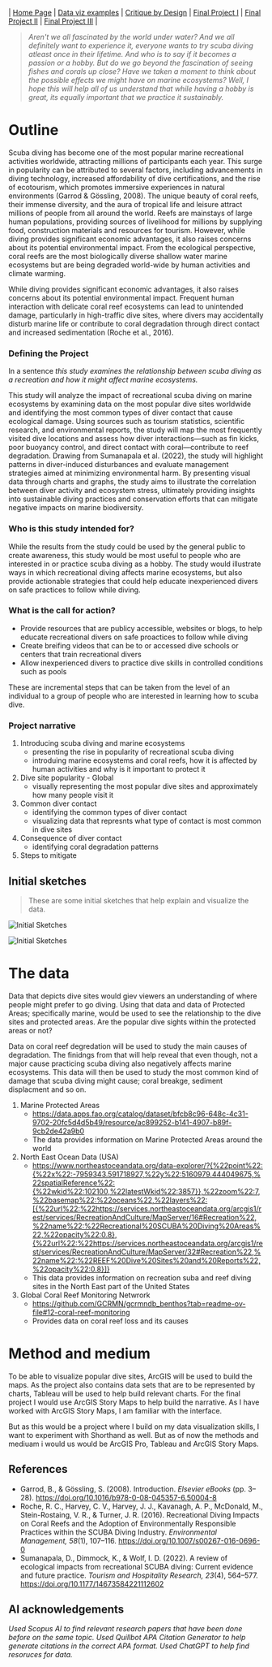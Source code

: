 | [Home Page](https://cmustudent.github.io/tswd-portfolio-templates/) | [Data viz examples](dataviz-examples) | [Critique by Design](critique-by-design) | [Final Project I](final-project-part-one) | [Final Project II](final-project-part-two) | [Final Project III](final-project-part-three) |


> _Aren't we all fascinated by the world under water? And we all definitely want to experience it, everyone wants to try scuba diving atleast once in their lifetime. And who is to say if it becomes a passion or a hobby. But do we go beyond the fascination of seeing fishes and corals up close? Have we taken a moment to think about the possible effects we might have on marine ecosystems? Well, I hope this will help all of us understand that while having a hobby is great, its equally important that we practice it sustainably._

# Outline

Scuba diving has become one of the most popular marine recreational activities worldwide, attracting millions of participants each year. This surge in popularity can be attributed to several factors, including advancements in diving technology, increased affordability of dive certifications, and the rise of ecotourism, which promotes immersive experiences in natural environments (Garrod & Gössling, 2008). The unique beauty of coral reefs, their immense diversity, and the aura of tropical life and leisure attract millions of people from all around the world. Reefs are mainstays of large human populations, providing sources of livelihood for millions by supplying food, construction materials and resources for tourism. However, while diving provides significant economic advantages, it also raises concerns about its potential environmental impact. From the ecological perspective, coral reefs are the most biologically diverse shallow water marine ecosystems but are being degraded world-wide by human activities and climate warming.

While diving provides significant economic advantages, it also raises concerns about its potential environmental impact. Frequent human interaction with delicate coral reef ecosystems can lead to unintended damage, particularly in high-traffic dive sites, where divers may accidentally disturb marine life or contribute to coral degradation through direct contact and increased sedimentation (Roche et al., 2016).

### Defining the Project

In a sentence _this study examines the relationship between scuba diving as a recreation and how it might affect marine ecosystems._

This study will analyze the impact of recreational scuba diving on marine ecosystems by examining data on the most popular dive sites worldwide and identifying the most common types of diver contact that cause ecological damage. Using sources such as tourism statistics, scientific research, and environmental reports, the study will map the most frequently visited dive locations and assess how diver interactions—such as fin kicks, poor buoyancy control, and direct contact with coral—contribute to reef degradation. Drawing from Sumanapala et al. (2022), the study will highlight patterns in diver-induced disturbances and evaluate management strategies aimed at minimizing environmental harm. By presenting visual data through charts and graphs, the study aims to illustrate the correlation between diver activity and ecosystem stress, ultimately providing insights into sustainable diving practices and conservation efforts that can mitigate negative impacts on marine biodiversity.

### Who is this study intended for?

While the results from the study could be used by the general public to create awareness, this study would be most useful to people who are interested in or practice scuba diving as a hobby. The study would illustrate ways in which recreational diving affects marine ecosystems, but also provide actionable strategies that could help educate inexperienced divers on safe practices to follow while diving.

### What is the call for action?

- Provide resources that are publicy accessible, websites or blogs, to help educate recreational divers on safe proactices to follow while diving
- Create breifing videos that can be to or accessed dive schools or centers that train recreational divers
- Allow inexperienced divers to practice dive skills in controlled conditions such as pools

These are incremental steps that can be taken from the level of an individual to a group of people who are interested in learning how to scuba dive. 

### Project narrative

1. Introducing scuba diving and marine ecosystems
   - presenting the rise in popularity of recreational scuba diving
   - introduing marine ecosystems and coral reefs, how it is affected by human activities and why is it important to protect it
2. Dive site popularity - Global
   - visually representing the most popular dive sites and approximately how many people visit it
3. Common diver contact
   - identifying the common types of diver contact
   - visualizing data that represnts what type of contact is most common in dive sites
4. Consequence of diver contact
   - identifying coral degradation patterns
5. Steps to mitigate
 





## Initial sketches
> These are some initial sketches that help explain and visualize the data.

![Initial Sketches](https://github.com/Sushruti/Sushruti_Santhanakrishnan-Portfolio/blob/51b9fc093b7c019a2e6858123786f193bf8ce81d/WhatsApp%20Image%202025-02-04%20at%2012.03.58%20PM.jpeg)

![Initial Sketches](https://github.com/Sushruti/Sushruti_Santhanakrishnan-Portfolio/blob/2fc31ab0b4fa4085d35bc34fce8c0c669be8f2d0/WhatsApp%20Image%202025-02-04%20at%2012.03.58%20PM%20(1).jpeg)




# The data

Data that depicts dive sites would giev viewers an understanding of where people might prefer to go diving. Using that data and data of Protected Areas; specifically marine, would be used to see the relationship to the dive sites and protected areas. Are the popular dive sights within the protected areas or not?

Data on coral reef degredation will be used to study the main causes of degradation. The finidngs from that will help reveal that even though, not a major cause practicing scuba diving also negatively affects marine ecosystems. This data will then be used to study the most common kind of damage that scuba diving might cause; coral breakge, sediment displacment and so on. 

1. Marine Protected Areas
   -  https://data.apps.fao.org/catalog/dataset/bfcb8c96-648c-4c31-9702-20fc5d4d5b49/resource/ac899252-b141-4907-b89f-9cb2de42a9b0
   - The data provides information on Marine Protected Areas around the world
3. North East Ocean Data (USA)
   - https://www.northeastoceandata.org/data-explorer/?{%22point%22:{%22x%22:-7959343.591718927,%22y%22:5160979.444049675,%22spatialReference%22:{%22wkid%22:102100,%22latestWkid%22:3857}},%22zoom%22:7,%22basemap%22:%22oceans%22,%22layers%22:[{%22url%22:%22https://services.northeastoceandata.org/arcgis1/rest/services/RecreationAndCulture/MapServer/16#Recreation%22,%22name%22:%22Recreational%20SCUBA%20Diving%20Areas%22,%22opacity%22:0.8},{%22url%22:%22https://services.northeastoceandata.org/arcgis1/rest/services/RecreationAndCulture/MapServer/32#Recreation%22,%22name%22:%22REEF%20Dive%20Sites%20and%20Reports%22,%22opacity%22:0.8}]}
   - This data provides information on recreation suba and reef diving sites in the North East part of the United States
  4. Global Coral Reef Monitoring Netwrork
     - https://github.com/GCRMN/gcrmndb_benthos?tab=readme-ov-file#12-coral-reef-monitoring
     - Provides data on coral reef loss and its causes 

# Method and medium

To be able to visualize popular dive sites, ArcGIS will be used to build the maps. As the project also contains data sets that are to be represented by charts, Tableau will be used to help build relevant charts. For the final project I would use ArcGIS Story Maps to help build the narrative. As I have worked with ArcGIS Story Maps, I am familiar with the interface.

But as this would be a project where I build on my data visualization skills, I want to experiment with Shorthand as well. But as of now the methods and mediuam i would us would be ArcGIS Pro, Tableau and ArcGIS Story Maps.


## References

- Garrod, B., & Gössling, S. (2008). Introduction. _Elsevier eBooks_ (pp. 3–28).
  https://doi.org/10.1016/b978-0-08-045357-6.50004-8
- Roche, R. C., Harvey, C. V., Harvey, J. J., Kavanagh, A. P., McDonald, M., Stein-Rostaing, V. R., & Turner, J. R. (2016). Recreational Diving Impacts on Coral Reefs and the Adoption of Environmentally Responsible Practices within the SCUBA Diving Industry. _Environmental Management, 58_(1), 107–116. https://doi.org/10.1007/s00267-016-0696-0
- Sumanapala, D., Dimmock, K., & Wolf, I. D. (2022). A review of ecological impacts from recreational SCUBA diving: Current evidence and future practice. _Tourism and Hospitality Research, 23_(4), 564–577. https://doi.org/10.1177/14673584221112602

## AI acknowledgements
_Used Scopus AI to find relevant research papers that have been done before on the same topic. Used Quillbot APA Citation Generator to help generate citations in the correct APA format. Used ChatGPT to help find resoruces for data._
